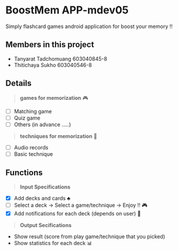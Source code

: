 # BoostMem APP-mdev05

Simply flashcard games android application for boost your memory !! 

## Members in this project
- Tanyarat Tadchomuang 603040845-8
- Thitichaya Sukho 603040546-8


## Details

> **games for memorization** :video_game:
- [ ] Matching game
- [ ] Quiz game
- [ ] Others (in advance .....)
> **techniques for memorization** :memo:
- [ ] Audio records
- [ ] Basic technique

## Functions

> **Input Specifications**
- [x] Add decks and cards :clubs:
- [ ] Select a deck -> Select a game/technique ->  Enjoy !! :video_game:
- [x] Add notifications for each deck (depends on user) :bell:

> **Output Secifications** 
- Show result (score from play game/technique that you picked)
- Show statistics for each deck :bar_chart:


